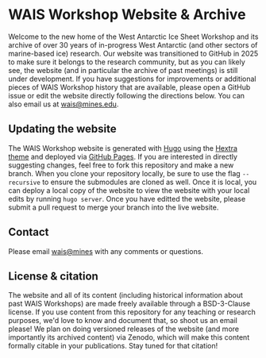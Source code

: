 # WAIS Workshop Website & Archive

Welcome to the new home of the West Antarctic Ice Sheet Workshop and its archive of over 30 years of in-progress West Antarctic (and other sectors of marine-based ice) research. Our website was transitioned to GitHub in 2025 to make sure it belongs to the research community, but as you can likely see, the website (and in particular the archive of past meetings) is still under development. If you have suggestions for improvements or additional pieces of WAIS Workshop history that are available, please open a GitHub issue or edit the website directly following the directions below. You can also email us at [wais@mines.edu](mailto:wais@mines.edu).

## Updating the website

The WAIS Workshop website is generated with [Hugo](https://github.com/gohugoio/hugo) using the [Hextra theme](https://themes.gohugo.io/themes/hextra/) and deployed via [GitHub Pages](https://pages.github.com/). If you are interested in directly suggesting changes, feel free to fork this repository and make a new branch. When you clone your repository locally, be sure to use the flag `--recursive` to ensure the submodules are cloned as well. Once it is local, you can deploy a local copy of the website to view the website with your local edits by running `hugo server`. Once you have editted the website, please submit a pull request to merge your branch into the live website. 

## Contact

Please email [wais@mines](mailto:wais@mines.edu) with any comments or questions. 

## License & citation

The website and all of its content (including historical information about past WAIS Workshops) are made freely available through a BSD-3-Clause license. If you use content from this repository for any teaching or research purposes, we'd love to know and document that, so shoot us an email please! We plan on doing versioned releases of the website (and more importantly its archived content) via Zenodo, which will make this content formally citable in your publications. Stay tuned for that citation! 
